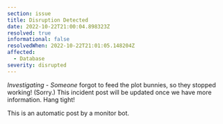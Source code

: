 ```yaml
---
section: issue
title: Disruption Detected
date: 2022-10-22T21:00:04.898323Z
resolved: true
informational: false
resolvedWhen: 2022-10-22T21:01:05.148204Z
affected:
  - Database
severity: disrupted
---
```

*Investigating* - _Someone_ forgot to feed the plot bunnies, so they stopped working! (Sorry.) This incident post will be updated once we have more information. Hang tight!

This is an automatic post by a monitor bot.
        